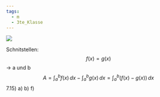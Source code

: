```yaml
---
tags:
  - m
  - 3te_Klasse
---
```

![](fl%C3%A4che-zwischen-2-funktionen%2028-04-2025-25.excalidraw.svg)

Schnitstellen:
$$f(x)=g(x)$$
→ a und b
$$A=\int_{a}^{b} f(x) \, dx- \int_{a}^{b} g(x) \, dx = \int_{a}^{b}(f(x)-g(x))  \, dx  $$
7.15)
a)
b)
f)
